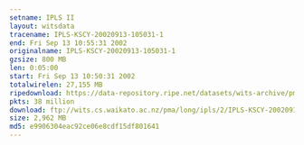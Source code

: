 ```yaml
---
setname: IPLS II
layout: witsdata
tracename: IPLS-KSCY-20020913-105031-1
end: Fri Sep 13 10:55:31 2002
originalname: IPLS-KSCY-20020913-105031-1
gzsize: 800 MB
len: 0:05:00
start: Fri Sep 13 10:50:31 2002
totalwirelen: 27,155 MB
ripedownload: https://data-repository.ripe.net/datasets/wits-archive/pma/long/ipls/2/IPLS-KSCY-20020913-105031-1.gz
pkts: 38 million
download: ftp://wits.cs.waikato.ac.nz/pma/long/ipls/2/IPLS-KSCY-20020913-105031-1.gz
size: 2,962 MB
md5: e9906304eac92ce06e8cdf15df801641
---
```

